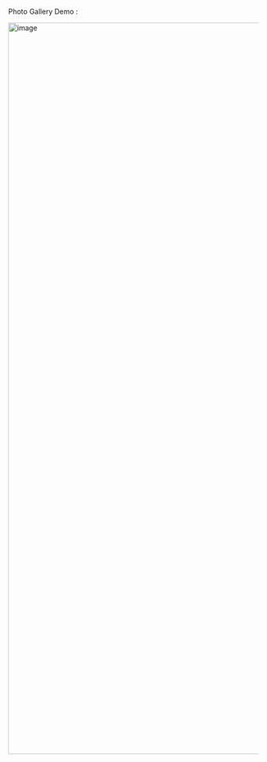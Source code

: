 Photo Gallery Demo : 

<img width="1470" alt="image" src="https://github.com/SFA23SCM76S/Aeromodelling_Frontend/assets/62373742/6e30bb07-1063-44a0-8ab5-1da9e28886a4">
